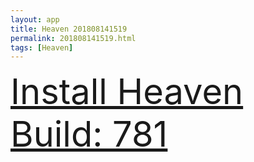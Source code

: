 ```yaml
---
layout: app
title: Heaven 201808141519
permalink: 201808141519.html
tags: [Heaven]
---
```

<div class="pure-g">
    <div class="pure-u-1-1" style="font-size: 4em">
        <a class="pure-button-primary" href="itms-services://?action=download-manifest&url=https%3A%2F%2Flitsungyisigono.github.io%2FTestScript%2Fmanifests%2F201808141519.plist"><i class="fa fa-download" aria-hidden="true"></i>Install Heaven Build: 781</a>
    </div>
</div>